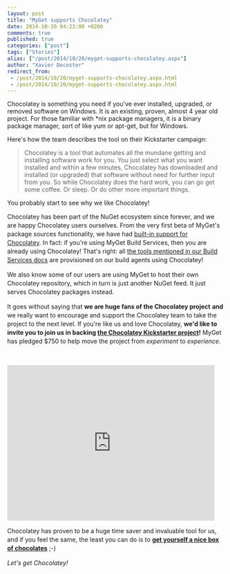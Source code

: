 ```yaml
---
layout: post
title: "MyGet supports Chocolatey"
date: 2014-10-20 04:23:00 +0200
comments: true
published: true
categories: ["post"]
tags: ["Stories"]
alias: ["/post/2014/10/20/myget-supports-chocolatey.aspx"]
author: "Xavier Decoster"
redirect_from:
 - /post/2014/10/20/myget-supports-chocolatey.aspx.html
 - /post/2014/10/20/myget-supports-chocolatey.aspx.html
---
```


<p>Chocolatey is something you need if you've ever installed, upgraded, or removed software on Windows. It is an existing, proven, almost 4 year old project. For those familiar with *nix package managers, it is a binary package manager, sort of like yum or apt-get, but for Windows.&nbsp;</p><p>Here's how the team describes the tool on their Kickstarter campaign:</p>
<blockquote>Chocolatey is a tool that automates all the mundane getting and installing software work for you. You just select what you want installed and within a few minutes, Chocolatey has downloaded and installed (or upgraded) that software without need for further input from you. So while Chocolatey does the hard work, you can go get some coffee. Or sleep. Or do other more important things.&nbsp;
</blockquote>
<p>You probably start to see why we like Chocolatey!</p><p><span style="line-height: 1.4285;">Chocolatey has been part of the NuGet ecosystem since forever, and we are happy Chocolatey users ourselves.&nbsp;</span><span style="line-height: 1.4285;">From the very first beta of MyGet's package sources functionality, we have had&nbsp;</span><a style="line-height: 1.4285; background-color: rgb(255, 255, 255);" href="/post/2012/03/01/MyGet-tops-Vanilla-NuGet-feeds-with-a-Chocolatey-flavor.aspx" target="_blank">built-in support for Chocolatey</a><span style="line-height: 1.4285;">.&nbsp;</span><span style="line-height: 1.4285;">In fact: if you're using MyGet Build Services, then you are already using Chocolatey!&nbsp;</span><span style="line-height: 1.4285;">That's right: all <a href="https://docs.myget.org/docs/reference/build-services#Supported_project_types_and_SDK" target="_blank">the tools mentioned in our Build Services docs</a> are provisioned on our build agents using Chocolatey!</span></p><p><span style="line-height: 1.4285; font-size: 14px;">We also know some of our users are using MyGet to host their own Chocolatey repository, which in turn is just another NuGet feed. It just serves Chocolatey packages instead.</span></p><p><span style="line-height: 1.4285;">It goes without saying that <span style="font-weight: bold;">we are huge fans of the Chocolatey</span></span><span style="line-height: 1.4285;"><span style="font-weight: bold;">&nbsp;project</span> <span style="font-weight: bold;">and</span> we really want to encourage and support the Chocolatey team to take the project to the next level.&nbsp;</span><span style="line-height: 1.4285; font-size: 14px;">If you're like us and love Chocolatey, <span style="font-weight: bold;">we'd like to invite you to join us in backing <a href="https://www.kickstarter.com/projects/ferventcoder/chocolatey-the-alternative-windows-store-like-yum" target="_blank">the Chocolatey Kickstarter project</a>!</span>&nbsp;MyGet has pledged $750 to help move the project from <em>experiment</em> to <em>experience</em>.</span></p><p><span style="background-color: rgb(255, 255, 0);"><br></span></p><iframe width="480" height="360" src="https://www.kickstarter.com/projects/ferventcoder/chocolatey-the-alternative-windows-store-like-yum/widget/video.html" frameborder="0" scrolling="no"> </iframe><p><span style="line-height: 1.4285; font-size: 14px;">Chocolatey has proven to be a huge time saver and invaluable tool&nbsp;for us, and if you feel the same, the least you can do is to <a style="font-weight: bold;" href="https://www.kickstarter.com/projects/ferventcoder/chocolatey-the-alternative-windows-store-like-yum" target="_blank">get yourself a nice box of chocolates</a> ;-)</span></p><p><span style="line-height: 1.4285; font-size: 14px;"><em>Let's get Chocolatey!</em></span></p>

